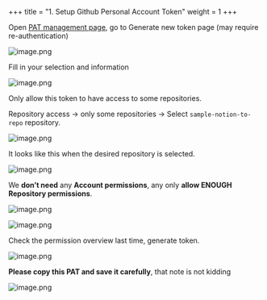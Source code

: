 +++
title = "1. Setup Github Personal Account Token"
weight = 1
+++


Open [PAT management page](https://github.com/settings/tokens?type=beta), go to Generate new token page (may require re-authentication)


![image.png](/images/003-iii-level-2-notion-to-github-repo/13-334610-image.png)


Fill in your selection and information


![image.png](/images/003-iii-level-2-notion-to-github-repo/13-291193-image.png)


Only allow this token to have access to some repositories.


Repository access → only some repositories → Select `sample-notion-to-repo` repository.


![image.png](/images/003-iii-level-2-notion-to-github-repo/13-478796-image.png)


It looks like this when the desired repository is selected.


![image.png](/images/003-iii-level-2-notion-to-github-repo/13-794403-image.png)


We **don’t need** any **Account permissions**, any only **allow ENOUGH** **Repository permissions**.


![image.png](/images/003-iii-level-2-notion-to-github-repo/13-533734-image.png)


![image.png](/images/003-iii-level-2-notion-to-github-repo/13-747956-image.png)


Check the permission overview last time, generate token.


![image.png](/images/003-iii-level-2-notion-to-github-repo/13-634786-image.png)


**Please copy this PAT and save it carefully**, that note is not kidding


![image.png](/images/003-iii-level-2-notion-to-github-repo/13-707761-image.png)


